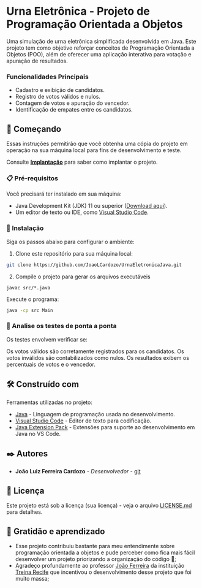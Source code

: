 # Urna Eletrônica - Projeto de Programação Orientada a Objetos

Uma simulação de urna eletrônica simplificada desenvolvida em Java. Este projeto tem como objetivo reforçar conceitos de Programação Orientada a Objetos (POO), além de oferecer uma aplicação interativa para votação e apuração de resultados.
### Funcionalidades Principais

- Cadastro e exibição de candidatos.
- Registro de votos válidos e nulos.
- Contagem de votos e apuração do vencedor.
- Identificação de empates entre os candidatos.

## 🚀 Começando

Essas instruções permitirão que você obtenha uma cópia do projeto em operação na sua máquina local para fins de desenvolvimento e teste.

Consulte **[Implantação](#-implantação)** para saber como implantar o projeto.

### 📋 Pré-requisitos

Você precisará ter instalado em sua máquina:

- Java Development Kit (JDK) 11 ou superior ([Download aqui](https://www.oracle.com/java/technologies/javase-downloads.html)).
- Um editor de texto ou IDE, como [Visual Studio Code](https://code.visualstudio.com/). 

### 🔧 Instalação

Siga os passos abaixo para configurar o ambiente:

1. Clone este repositório para sua máquina local:

```bash 
git clone https://github.com/JoaoLCardozo/UrnaEletronicaJava.git

```

2. Compile o projeto para gerar os arquivos executáveis

```
javac src/*.java
```
Execute o programa:
```bash
java -cp src Main
````



### 🔩 Analise os testes de ponta a ponta

Os testes envolvem verificar se:

Os votos válidos são corretamente registrados para os candidatos.
Os votos inválidos são contabilizados como nulos.
Os resultados exibem os percentuais de votos e o vencedor.

## 🛠️ Construído com

Ferramentas utilizadas no projeto:

* [Java](https://www.oracle.com/java/) - Linguagem de programação usada no desenvolvimento.
* [Visual Studio Code](https://code.visualstudio.com/) - Editor de texto para codificação.
* [Java Extension Pack](https://marketplace.visualstudio.com/items?itemName=vscjava.vscode-java-pack) - Extensões para suporte ao desenvolvimento em Java no VS Code.

## ✒️ Autores
* **João Luiz Ferreira Cardozo** - *Desenvolvedor* - [git](https://github.com/JoaoLCardozo)

## 📄 Licença

Este projeto está sob a licença (sua licença) - veja o arquivo [LICENSE.md](https://github.com/JoaoLCardozo/UrnaEletronicaJava/blob/main/LICENSE) para detalhes.

## 🎁 Gratidão e aprendizado

* Esse projeto contribuiu bastante para meu entendimente sobre programação orientada a objetos e pude perceber como fica mais fácil desenvolver um projeto priorizando a organização do código 📢;
* Agradeço profundamente ao professor [João Ferreira](https://www.linkedin.com/in/joaoferreirape/) da instituição [Treina Recife](https://www.linkedin.com/company/treina-recife/) que incentivou o desenvolvimento desse projeto que foi muito massa;

